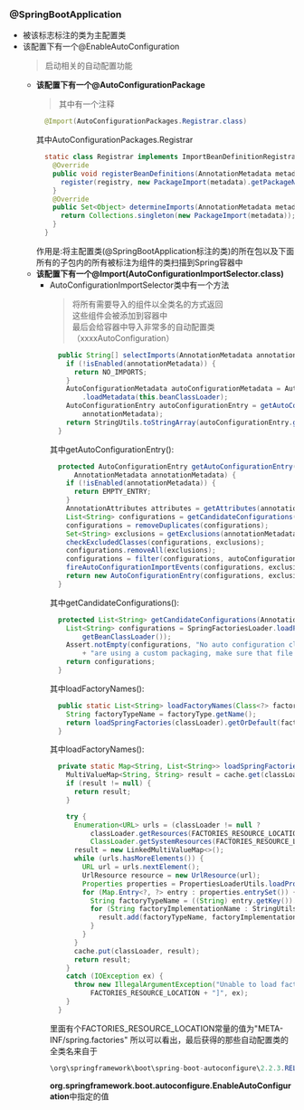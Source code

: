 ### @SpringBootApplication
  + 被该标志标注的类为主配置类
  + 该配置下有一个@EnableAutoConfiguration
    > 启动相关的自动配置功能
    + **该配置下有一个@AutoConfigurationPackage**
      > 其中有一个注释
        ```java
          @Import(AutoConfigurationPackages.Registrar.class)
        ```
        其中AutoConfigurationPackages.Registrar
        ```java
          static class Registrar implements ImportBeanDefinitionRegistrar, DeterminableImports {
            @Override
            public void registerBeanDefinitions(AnnotationMetadata metadata, BeanDefinitionRegistry registry) {
              register(registry, new PackageImport(metadata).getPackageName());
            }
            @Override
            public Set<Object> determineImports(AnnotationMetadata metadata) {
              return Collections.singleton(new PackageImport(metadata));
            }
          }
        ```
        作用是:将主配置类(@SpringBootApplication标注的类)的所在包以及下面所有的子包内的所有被标注为组件的类扫描到Spring容器中
    + **该配置下有一个@Import(AutoConfigurationImportSelector.class)**
      + AutoConfigurationImportSelector类中有一个方法
        > 将所有需要导入的组件以全类名的方式返回<br>
          这些组件会被添加到容器中<br>
          最后会给容器中导入非常多的自动配置类（xxxxAutoConfiguration）
          ```java
            public String[] selectImports(AnnotationMetadata annotationMetadata) {
              if (!isEnabled(annotationMetadata)) {
                return NO_IMPORTS;
              }
              AutoConfigurationMetadata autoConfigurationMetadata = AutoConfigurationMetadataLoader
                  .loadMetadata(this.beanClassLoader);
              AutoConfigurationEntry autoConfigurationEntry = getAutoConfigurationEntry(autoConfigurationMetadata,
                  annotationMetadata);
              return StringUtils.toStringArray(autoConfigurationEntry.getConfigurations());
            }
          ```
          其中getAutoConfigurationEntry():
          ```java
            protected AutoConfigurationEntry getAutoConfigurationEntry(AutoConfigurationMetadata autoConfigurationMetadata,
                AnnotationMetadata annotationMetadata) {
              if (!isEnabled(annotationMetadata)) {
                return EMPTY_ENTRY;
              }
              AnnotationAttributes attributes = getAttributes(annotationMetadata);
              List<String> configurations = getCandidateConfigurations(annotationMetadata, attributes);
              configurations = removeDuplicates(configurations);
              Set<String> exclusions = getExclusions(annotationMetadata, attributes);
              checkExcludedClasses(configurations, exclusions);
              configurations.removeAll(exclusions);
              configurations = filter(configurations, autoConfigurationMetadata);
              fireAutoConfigurationImportEvents(configurations, exclusions);
              return new AutoConfigurationEntry(configurations, exclusions);
            }
          ```
          其中getCandidateConfigurations():
          ```java
            protected List<String> getCandidateConfigurations(AnnotationMetadata metadata, AnnotationAttributes attributes) {
              List<String> configurations = SpringFactoriesLoader.loadFactoryNames(getSpringFactoriesLoaderFactoryClass(),
                  getBeanClassLoader());
              Assert.notEmpty(configurations, "No auto configuration classes found in META-INF/spring.factories. If you "
                  + "are using a custom packaging, make sure that file is correct.");
              return configurations;
            }
          ```
          其中loadFactoryNames():
          ```java
            public static List<String> loadFactoryNames(Class<?> factoryType, @Nullable ClassLoader classLoader) {
              String factoryTypeName = factoryType.getName();
              return loadSpringFactories(classLoader).getOrDefault(factoryTypeName, Collections.emptyList());
            }
          ```
          其中loadFactoryNames():
          ```java
            private static Map<String, List<String>> loadSpringFactories(@Nullable ClassLoader classLoader) {
              MultiValueMap<String, String> result = cache.get(classLoader);
              if (result != null) {
                return result;
              }

              try {
                Enumeration<URL> urls = (classLoader != null ?
                    classLoader.getResources(FACTORIES_RESOURCE_LOCATION) :
                    ClassLoader.getSystemResources(FACTORIES_RESOURCE_LOCATION));
                result = new LinkedMultiValueMap<>();
                while (urls.hasMoreElements()) {
                  URL url = urls.nextElement();
                  UrlResource resource = new UrlResource(url);
                  Properties properties = PropertiesLoaderUtils.loadProperties(resource);
                  for (Map.Entry<?, ?> entry : properties.entrySet()) {
                    String factoryTypeName = ((String) entry.getKey()).trim();
                    for (String factoryImplementationName : StringUtils.commaDelimitedListToStringArray((String) entry.getValue())) {
                      result.add(factoryTypeName, factoryImplementationName.trim());
                    }
                  }
                }
                cache.put(classLoader, result);
                return result;
              }
              catch (IOException ex) {
                throw new IllegalArgumentException("Unable to load factories from location [" +
                    FACTORIES_RESOURCE_LOCATION + "]", ex);
              }
            }
          ```
          里面有个FACTORIES_RESOURCE_LOCATION常量的值为"META-INF/spring.factories"
          所以可以看出，最后获得的那些自动配置类的全类名来自于
          ```java
          \org\springframework\boot\spring-boot-autoconfigure\2.2.3.RELEASE\spring-boot-autoconfigure-2.2.3.RELEASE.jar!\META-INF\spring.factories
          ```
          **org.springframework.boot.autoconfigure.EnableAutoConfiguration**中指定的值
